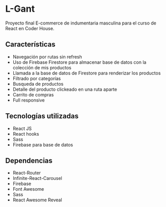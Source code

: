 # L-Gant

Proyecto final E-commerce de indumentaria masculina para el curso de React en Coder House.

## Características

- Navegación por rutas sin refresh
- Uso de Firebase Firestore para almacenar base de datos con la colección de mis productos
- Llamada a la base de datos de Firestore para renderizar los productos
- Filtrado por categorías
- Busqueda de productos
- Detalle del producto clickeado en una ruta aparte
- Carrito de compras
- Full responsive

## Tecnologías utilizadas

- React JS
- React hooks
- Sass
- Firebase para base de datos

## Dependencias

- React-Router
- Infinite-React-Carousel
- Firebase
- Font Awesome
- Sass
- React Awesome Reveal
